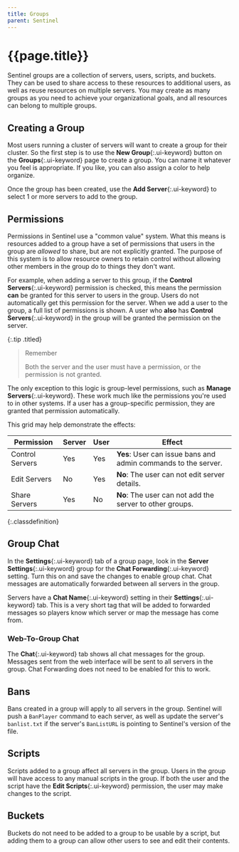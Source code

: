 ```yaml
---
title: Groups
parent: Sentinel
---
```

# {{page.title}}

Sentinel groups are a collection of servers, users, scripts, and buckets. They can be used to share access to these resources to additional users, as well as reuse resources on multiple servers. You may create as many groups as you need to achieve your organizational goals, and all resources can belong to multiple groups.

## Creating a Group

Most users running a cluster of servers will want to create a group for their cluster. So the first step is to use the **New Group**{:.ui-keyword} button on the **Groups**{:.ui-keyword} page to create a group. You can name it whatever you feel is appropriate. If you like, you can also assign a color to help organize.

Once the group has been created, use the **Add Server**{:.ui-keyword} to select 1 or more servers to add to the group.

## Permissions

Permissions in Sentinel use a "common value" system. What this means is resources added to a group have a set of permissions that users in the group are *allowed* to share, but are not explicitly granted. The purpose of this system is to allow resource owners to retain control without allowing other members in the group do to things they don't want.

For example, when adding a server to this group, if the **Control Servers**{:.ui-keyword} permission is checked, this means the permission **can** be granted for this server to users in the group. Users do not automatically get this permission for the server. When we add a user to the group, a full list of permissions is shown. A user who **also** has **Control Servers**{:.ui-keyword} in the group will be granted the permission on the server.

{:.tip .titled}
> Remember
> 
> Both the server and the user must have a permission, or the permission is not granted.

The only exception to this logic is group-level permissions, such as **Manage Servers**{:.ui-keyword}. These work much like the permissions you're used to in other systems. If a user has a group-specific permission, they are granted that permission automatically.

This grid may help demonstrate the effects:

| Permission | Server | User | Effect |
| - | - | - | - |
| Control Servers | Yes | Yes | **Yes**: User can issue bans and admin commands to the server. |
| Edit Servers | No | Yes | **No**: The user can not edit server details. |
| Share Servers | Yes | No | **No**: The user can not add the server to other groups. |
{:.classdefinition}

## Group Chat

In the **Settings**{:.ui-keyword} tab of a group page, look in the **Server Settings**{:.ui-keyword} group for the **Chat Forwarding**{:.ui-keyword} setting. Turn this on and save the changes to enable group chat. Chat messages are automatically forwarded between all servers in the group.

Servers have a **Chat Name**{:.ui-keyword} setting in their **Settings**{:.ui-keyword} tab. This is a very short tag that will be added to forwarded messages so players know which server or map the message has come from.

### Web-To-Group Chat

The **Chat**{:.ui-keyword} tab shows all chat messages for the group. Messages sent from the web interface will be sent to all servers in the group. Chat Forwarding does not need to be enabled for this to work.

## Bans

Bans created in a group will apply to all servers in the group. Sentinel will push a `BanPlayer` command to each server, as well as update the server's `banlist.txt` if the server's `BanListURL` is pointing to Sentinel's version of the file.

## Scripts

Scripts added to a group affect all servers in the group. Users in the group will have access to any manual scripts in the group. If both the user and the script have the **Edit Scripts**{:.ui-keyword} permission, the user may make changes to the script.

## Buckets

Buckets do not need to be added to a group to be usable by a script, but adding them to a group can allow other users to see and edit their contents.